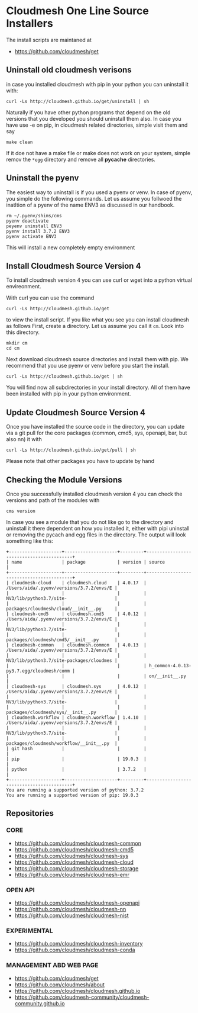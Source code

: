 # Cloudmesh One Line Source Installers 


The install scripts are maintaned at

* <https://github.com/cloudmesh/get>

## Uninstall old cloudmesh verisons

in case you installed cloudmesh with pip in your python you can uninstall it with:

    curl -Ls http://cloudmesh.github.io/get/uninstall | sh

Naturally if you have other python programs that depend on the old versions that
you developed you should uninstall them also. In case you have use -e on pip, in
cloudmesh related directories, simple visit them and say

    make clean

If it doe not have a make file or make does not work on your system, simple
remov the `*egg` directory and remove all __pycache__ directories.

## Uninstall the pyenv

The easiest way to uninstall is if you used a pyenv or venv. In case of pyenv,
you simple do the following commands. Let us assume you follwoed the inatltion
of a pyenv of the name ENV3 as discussed in our handbook.

    rm ~/.pyenv/shims/cms
    pyenv deactivate
    peyenv uninstall ENV3
    pyenv install 3.7.2 ENV3
    pyenv activate ENV3

This will install a new completely empty environment

## Install Cloudmesh Source Version 4

To install cloudmesh version 4 you can use curl or wget into a python virtual
envireonment.


With curl you can use the command 

    curl -Ls http://cloudmesh.github.io/get

to view the install script. If you like what you see you can install cloudmesh
as follows First, create a directory. Let us assume you call it `cm`. Look into
this directory.

    mkdir cm
    cd cm
    
Next download cloudmesh source directories and install them with pip. We recommend 
that you use pyenv or venv before you start the install.

    curl -Ls http://cloudmesh.github.io/get | sh 
    
You will find now all subdirectories in your install directory. All of them have been 
installed with pip in your python environment.    

## Update Cloudmesh Source Version 4

Once you have installed the source code in the directory, you can update via a
git pull for the core packages (common, cmd5, sys, openapi, bar, but also nn) it
with

    curl -Ls http://cloudmesh.github.io/get/pull | sh
    
  Please note that other packages you have to update by hand


## Checking the Module Versions

Once you successfully installed cloudmesh version 4 you can check the versions
and path of the modules with

    cms version

In case you see a module that you do not like go to the directory and uninstall
it there dependent on how you installed it, either with pipi uninstall or
removing the pycach and egg files in the directory. The output will look something like  this:

```
+--------------------+--------------------+---------+------------------------------------------+
| name               | package            | version | source                                   |
+--------------------+--------------------+---------+------------------------------------------+
| cloudmesh-cloud    | cloudmesh.cloud    | 4.0.17  | /Users/aida/.pyenv/versions/3.7.2/envs/E |
|                    |                    |         | NV3/lib/python3.7/site-                  |
|                    |                    |         | packages/cloudmesh/cloud/__init__.py     |
| cloudmesh-cmd5     | cloudmesh.cmd5     | 4.0.12  | /Users/aida/.pyenv/versions/3.7.2/envs/E |
|                    |                    |         | NV3/lib/python3.7/site-                  |
|                    |                    |         | packages/cloudmesh/cmd5/__init__.py      |
| cloudmesh-common   | cloudmesh.common   | 4.0.13  | /Users/aida/.pyenv/versions/3.7.2/envs/E |
|                    |                    |         | NV3/lib/python3.7/site-packages/cloudmes |
|                    |                    |         | h_common-4.0.13-py3.7.egg/cloudmesh/comm |
|                    |                    |         | on/__init__.py                           |
| cloudmesh-sys      | cloudmesh.sys      | 4.0.12  | /Users/aida/.pyenv/versions/3.7.2/envs/E |
|                    |                    |         | NV3/lib/python3.7/site-                  |
|                    |                    |         | packages/cloudmesh/sys/__init__.py       |
| cloudmesh.workflow | cloudmesh.workflow | 1.4.10  | /Users/aida/.pyenv/versions/3.7.2/envs/E |
|                    |                    |         | NV3/lib/python3.7/site-                  |
|                    |                    |         | packages/cloudmesh/workflow/__init__.py  |
| git hash           |                    |         |                                          |
| pip                |                    | 19.0.3  |                                          |
| python             |                    | 3.7.2   |                                          |
+--------------------+--------------------+---------+------------------------------------------+
You are running a supported version of python: 3.7.2
You are running a supported version of pip: 19.0.3
```


## Repositories


### CORE

* https://github.com/cloudmesh/cloudmesh-common
* https://github.com/cloudmesh/cloudmesh-cmd5
* https://github.com/cloudmesh/cloudmesh-sys
* https://github.com/cloudmesh/cloudmesh-cloud
* https://github.com/cloudmesh/cloudmesh-storage
* https://github.com/cloudmesh/cloudmesh-emr

### OPEN API

* https://github.com/cloudmesh/cloudmesh-openapi
* https://github.com/cloudmesh/cloudmesh-nn
* https://github.com/cloudmesh/cloudmesh-nist

### EXPERIMENTAL

* https://github.com/cloudmesh/cloudmesh-inventory
* https://github.com/cloudmesh/cloudmesh-conda

### MANAGEMENT ABD WEB PAGE

* https://github.com/cloudmesh/get
* https://github.com/cloudmesh/about
* https://github.com/cloudmesh/cloudmesh.github.io
* https://github.com/cloudmesh-community/cloudmesh-community.github.io
